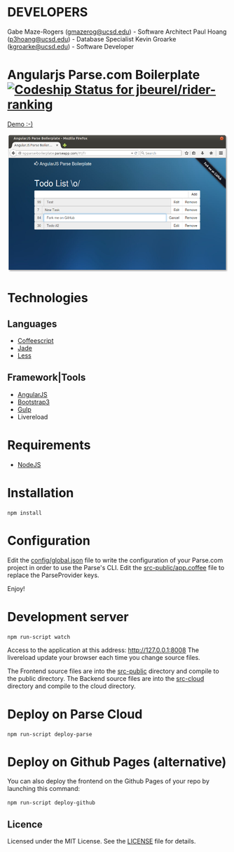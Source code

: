 # DEVELOPERS
Gabe Maze-Rogers (gmazerog@ucsd.edu) - Software Architect
Paul Hoang (p3hoang@ucsd.edu) - Database Specialist
Kevin Groarke (kgroarke@ucsd.edu) - Software Developer

Angularjs Parse.com Boilerplate  [ ![Codeship Status for jbeurel/rider-ranking](https://codeship.com/projects/353a5570-49bb-0132-890d-62ad83b9cfff/status?branch=master)](https://codeship.com/projects/55198)
===============================

[Demo :-)](http://ng-parse-boilerplate.parseapp.com)

![Demo Screenshot](./doc/angular-parse-boilerplate.png)

# Technologies

## Languages
- [Coffeescript](http://coffeescript.org/)
- [Jade](http://jade-lang.com/)
- [Less](http://www.lesscss.org/)

## Framework|Tools
- [AngularJS](http://angularjs.org/)
- [Bootstrap3](http://getbootstrap.com/)
- [Gulp](http://gulpjs.com/)
- Livereload

# Requirements

- [NodeJS](http://nodejs.org/)

# Installation

  `npm install`

# Configuration

Edit the [config/global.json](./config/global.json) file to write the configuration of your Parse.com project in order to use the Parse's CLI.
Edit the [src-public/app.coffee](./src-public/app.coffee) file to replace the ParseProvider keys.

Enjoy!

# Development server

  `npm run-script watch`

Access to the application at this address: http://127.0.0.1:8008
The livereload update your browser each time you change source files.

The Frontend source files are into the [src-public](./src-public) directory and compile to the public directory.
The Backend source files are into the [src-cloud](./src-cloud) directory and compile to the cloud directory.

# Deploy on Parse Cloud

  `npm run-script deploy-parse`

# Deploy on Github Pages (alternative)

You can also deploy the frontend on the Github Pages of your repo by launching this command:

  `npm run-script deploy-github`

## Licence

Licensed under the MIT License. See the [LICENSE](LICENSE) file for details.
